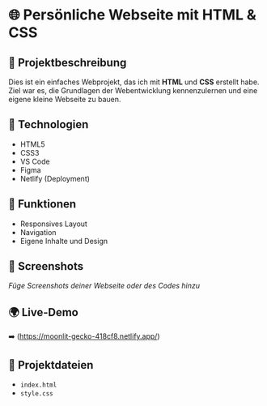 # 🌐 Persönliche Webseite mit HTML & CSS

## 📝 Projektbeschreibung

Dies ist ein einfaches Webprojekt, das ich mit **HTML** und **CSS** erstellt habe. Ziel war es, die Grundlagen der Webentwicklung kennenzulernen und eine eigene kleine Webseite zu bauen.

## 🔧 Technologien

- HTML5
- CSS3
- VS Code
- Figma
- Netlify (Deployment)

## 🎯 Funktionen

- Responsives Layout
- Navigation
- Eigene Inhalte und Design

## 📸 Screenshots

*Füge Screenshots deiner Webseite oder des Codes hinzu*

## 🌍 Live-Demo

➡️ (https://moonlit-gecko-418cf8.netlify.app/)

## 🔗 Projektdateien

- `index.html`
- `style.css`
